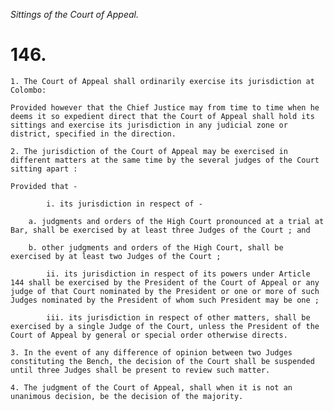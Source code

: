 *Sittings of the Court of Appeal.*

# 146.

    1. The Court of Appeal shall ordinarily exercise its jurisdiction at Colombo:

    Provided however that the Chief Justice may from time to time when he deems it so expedient direct that the Court of Appeal shall hold its sittings and exercise its jurisdiction in any judicial zone or district, specified in the direction.

    2. The jurisdiction of the Court of Appeal may be exercised in different matters at the same time by the several judges of the Court sitting apart :

    Provided that -

            i. its jurisdiction in respect of -

        a. judgments and orders of the High Court pronounced at a trial at Bar, shall be exercised by at least three Judges of the Court ; and

        b. other judgments and orders of the High Court, shall be exercised by at least two Judges of the Court ;

            ii. its jurisdiction in respect of its powers under Article 144 shall be exercised by the President of the Court of Appeal or any judge of that Court nominated by the President or one or more of such Judges nominated by the President of whom such President may be one ;

            iii. its jurisdiction in respect of other matters, shall be exercised by a single Judge of the Court, unless the President of the Court of Appeal by general or special order otherwise directs.

    3. In the event of any difference of opinion between two Judges constituting the Bench, the decision of the Court shall be suspended until three Judges shall be present to review such matter.

    4. The judgment of the Court of Appeal, shall when it is not an unanimous decision, be the decision of the majority.